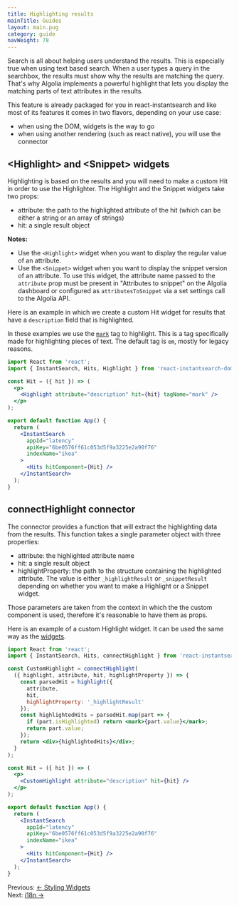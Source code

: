 ```yaml
---
title: Highlighting results
mainTitle: Guides
layout: main.pug
category: guide
navWeight: 78
---
```


Search is all about helping users understand the results. This is especially true when using
text based search. When a user types a query in the searchbox, the results
must show why the results are matching the query. That's why Algolia implements
a powerful highlight that lets you display the matching parts of text attributes in
the results.

This feature is already packaged for you in react-instantsearch and
like most of its features it comes in two flavors, depending on your use case:
 - when using the DOM, widgets is the way to go
 - when using another rendering (such as react native), you will use the connector

## &lt;Highlight&gt; and &lt;Snippet&gt; widgets

Highlighting is based on the results and you will need to make a custom Hit in order
to use the Highlighter. The Highlight and the Snippet widgets take two props:
 - attribute: the path to the highlighted attribute of the hit (which can be either a string or an array of strings)
 - hit: a single result object

**Notes:**
* Use the `<Highlight>` widget when you want to display the regular value of an attribute.
* Use the `<Snippet>` widget when you want to display the snippet version of an attribute.
  To use this widget, the attribute name passed to the `attribute` prop must be present in
  "Attributes to snippet" on the Algolia dashboard or configured as `attributesToSnippet`
  via a set settings call to the Algolia API.

Here is an example in which we create a custom Hit widget for results that have a
`description` field that is highlighted.

In these examples we use the [`mark`](https://developer.mozilla.org/en/docs/Web/HTML/Element/mark)
tag to highlight. This is a tag specifically made for highlighting pieces of text. The default
tag is `em`, mostly for legacy reasons.

```jsx
import React from 'react';
import { InstantSearch, Hits, Highlight } from 'react-instantsearch-dom';

const Hit = ({ hit }) => (
  <p>
    <Highlight attribute="description" hit={hit} tagName="mark" />
  </p>
);

export default function App() {
  return (
    <InstantSearch
      appId="latency"
      apiKey="6be0576ff61c053d5f9a3225e2a90f76"
      indexName="ikea"
    >
      <Hits hitComponent={Hit} />
    </InstantSearch>
  );
}
```

## connectHighlight connector

The connector provides a function that will extract the highlighting data
from the results. This function takes a single parameter object with three
properties:
 - attribute: the highlighted attribute name
 - hit: a single result object
 - highlightProperty: the path to the structure containing the highlighted attribute. The value is either `_highlightResult` or `_snippetResult` depending on whether you want to make a Highlight or a Snippet widget.

Those parameters are taken from the context in which the the custom component
is used, therefore it's reasonable to have them as props.

Here is an example of a custom Highlight widget. It can be used the same
way as the [widgets](guide/Highlighting_results.html#highlight-and-snippet-widgets).

```jsx
import React from 'react';
import { InstantSearch, Hits, connectHighlight } from 'react-instantsearch-dom';

const CustomHighlight = connectHighlight(
  ({ highlight, attribute, hit, highlightProperty }) => {
    const parsedHit = highlight({
      attribute,
      hit,
      highlightProperty: '_highlightResult'
    });
    const highlightedHits = parsedHit.map(part => {
      if (part.isHighlighted) return <mark>{part.value}</mark>;
      return part.value;
    });
    return <div>{highlightedHits}</div>;
  }
);

const Hit = ({ hit }) => (
  <p>
    <CustomHighlight attribute="description" hit={hit} />
  </p>
);

export default function App() {
  return (
    <InstantSearch
      appId="latency"
      apiKey="6be0576ff61c053d5f9a3225e2a90f76"
      indexName="ikea"
    >
      <Hits hitComponent={Hit} />
    </InstantSearch>
  );
}
```

<div class="guide-nav">
    <div class="guide-nav-left">
        Previous: <a href="guide/Styling_widgets.html">← Styling Widgets</a>
    </div>
    <div class="guide-nav-right">
        Next: <a href="guide/i18n.html">i18n →</a>
    </div>
</div>
